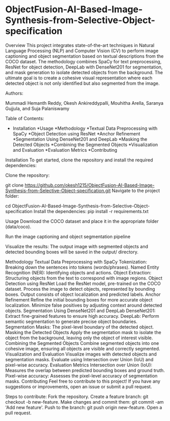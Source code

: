 # ObjectFusion-AI-Based-Image-Synthesis-from-Selective-Object-specification
Overview
This project integrates state-of-the-art techniques in Natural Language Processing (NLP) and Computer Vision (CV) to perform image captioning and object segmentation based on textual descriptions from the COCO dataset. The methodology combines SpaCy for text preprocessing, ResNet for object detection, DeepLab with DenseNet201 for segmentation, and mask generation to isolate detected objects from the background. The ultimate goal is to create a cohesive visual representation where each detected object is not only identified but also segmented from the image.

Authors:

Mummadi Hemanth Reddy,
Okesh Ankireddypalli,
Mouhitha Arella,
Saranya Gujjula, and
Suja Palaniswamy


Table of Contents:

* Installation
*Usage
*Methodology
*Textual Data Preprocessing with SpaCy
*Object Detection using ResNet
*Anchor Refinement
*Segmentation Using DenseNet201 and DeepLab
*Masking the Detected Objects
*Combining the Segmented Objects
*Visualization and Evaluation
*Evaluation Metrics
*Contributing

Installation
To get started, clone the repository and install the required dependencies:

Clone the repository:

git clone https://github.com/okesh1215/ObjectFusion-AI-Based-Image-Synthesis-from-Selective-Object-specification.git
Navigate to the project folder:


cd ObjectFusion-AI-Based-Image-Synthesis-from-Selective-Object-specification
Install the dependencies:
pip install -r requirements.txt

Usage
Download the COCO dataset and place it in the appropriate folder (data/coco).

Run the image captioning and object segmentation pipeline

Visualize the results: The output image with segmented objects and detected bounding boxes will be saved in the output/ directory.

Methodology
Textual Data Preprocessing with SpaCy
Tokenization: Breaking down the sentences into tokens (words/phrases).
Named Entity Recognition (NER): Identifying objects and actions.
Object Extraction: Structuring objects from the text to correspond with image regions.
Object Detection using ResNet
Load the ResNet model, pre-trained on the COCO dataset.
Process the image to detect objects, represented by bounding boxes.
Output consists of object localization and predicted labels.
Anchor Refinement
Refine the initial bounding boxes for more accurate object localization.
Minimize false positives by adjusting context around detected objects.
Segmentation Using DenseNet201 and DeepLab
DenseNet201: Extract fine-grained features to ensure high accuracy.
DeepLab: Perform semantic segmentation to generate precise object boundaries.
Segmentation Masks: The pixel-level boundary of the detected object.
Masking the Detected Objects
Apply the segmentation mask to isolate the object from the background, leaving only the object of interest visible.
Combining the Segmented Objects
Combine segmented objects into one cohesive image, ensuring all objects are visible and correctly segmented.
Visualization and Evaluation
Visualize images with detected objects and segmentation masks.
Evaluate using Intersection over Union (IoU) and pixel-wise accuracy.
Evaluation Metrics
Intersection over Union (IoU): Measures the overlap between predicted bounding boxes and ground truth.
Pixel-wise accuracy: Assesses the pixel-level accuracy of segmentation masks.
Contributing
Feel free to contribute to this project! If you have any suggestions or improvements, open an issue or submit a pull request.

Steps to contribute:
Fork the repository.
Create a feature branch: git checkout -b new-feature.
Make changes and commit them: git commit -am 'Add new feature'.
Push to the branch: git push origin new-feature.
Open a pull request.
